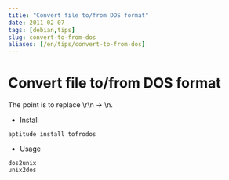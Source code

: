 ```yaml
---
title: "Convert file to/from DOS format"
date: 2011-02-07
tags: [debian,tips]
slug: convert-to-from-dos
aliases: [/en/tips/convert-to-from-dos]
---
```

# Convert file to/from DOS format

The point is to replace \r\n -> \n.

*	Install

```
aptitude install tofrodos
```

*	Usage

```
dos2unix
unix2dos
```





